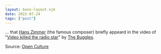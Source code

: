 ```yaml
---
layout: base-layout.njk
date: 2022-07-24
tags: ["post"]
---
```


... that [Hans Zimmer](https://de.wikipedia.org/wiki/Hans_Zimmer) (the famous composer) briefly appeard in the video of "[Video killed the radio star](https://www.youtube.com/watch?v=W8r-tXRLazs&t=172s)" by [The Buggles](https://en.wikipedia.org/wiki/The_Buggles).

Source: [Open Culture](https://www.openculture.com/2022/05/hans-zimmer-was-in-the-first-ever-video-aired-on-mtv-the-buggles-video-killed-the-radio-star.html)
